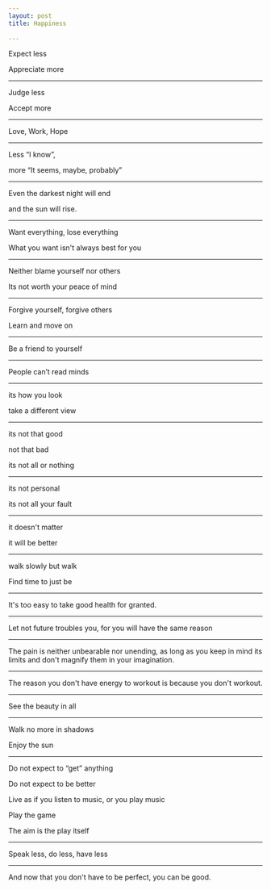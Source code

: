 ```yaml
---
layout: post
title: Happiness  
 
---
```



Expect less 

Appreciate more 

---

Judge less

Accept more

---

Love, Work, Hope 

---

Less “I know”, 

more “It seems, maybe, probably” 

---

Even the darkest night will end 

and the sun will rise.

---


Want everything, lose everything 

What you want isn't always best for you 

---

Neither blame yourself nor others

Its not worth your peace of mind 

---

Forgive yourself, forgive others 

Learn and move on 

---

Be a friend to yourself


---

People can’t read minds

---

its how you look  

take a different view 

---

its not that good 

not that bad 

its not all or nothing 

---

its not personal 

its not all your fault 

---

it doesn't matter 

it will be better 

---

walk slowly but walk 

Find time to just be 

---

It's too easy to take good health for granted.

---

Let not future troubles you, for you will have the same reason 

---

The pain is neither unbearable nor unending, as long as you keep in mind its limits and don't magnify them in your imagination.

---

The reason you don't have energy to workout is because you don't workout.

---

See the beauty in all 

---

Walk no more in shadows 

Enjoy the sun 

---

Do not expect to “get” anything 

Do not expect to be better 

Live as if you listen to music, or you play music 

Play the game 

The aim is the play itself 

---

Speak less, do less, have less 

---

And now that you don't have to be perfect, you can be good.


 